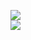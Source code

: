 [![](https://img.shields.io/badge/Made%20With-Github%20Spray-lightgrey.svg?style=for-the-badge&logo=github)](https://github.com/Annihil/github-spray#6310)  
[![](https://i.imgur.com/2DrTn0Z.gif)](https://github.com/Annihil/github-spray)